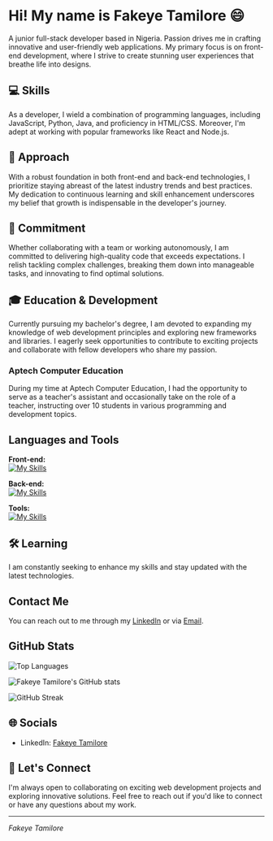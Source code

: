 # Hi! My name is Fakeye Tamilore 😄

A junior full-stack developer based in Nigeria. Passion drives me in crafting innovative and user-friendly web applications. My primary focus is on front-end development, where I strive to create stunning user experiences that breathe life into designs.

## 💻 Skills

As a developer, I wield a combination of programming languages, including JavaScript, Python, Java, and proficiency in HTML/CSS. Moreover, I'm adept at working with popular frameworks like React and Node.js.

## 🌟 Approach

With a robust foundation in both front-end and back-end technologies, I prioritize staying abreast of the latest industry trends and best practices. My dedication to continuous learning and skill enhancement underscores my belief that growth is indispensable in the developer's journey.

## 🚀 Commitment

Whether collaborating with a team or working autonomously, I am committed to delivering high-quality code that exceeds expectations. I relish tackling complex challenges, breaking them down into manageable tasks, and innovating to find optimal solutions.

## 🎓 Education & Development

Currently pursuing my bachelor's degree, I am devoted to expanding my knowledge of web development principles and exploring new frameworks and libraries. I eagerly seek opportunities to contribute to exciting projects and collaborate with fellow developers who share my passion.

### Aptech Computer Education

During my time at Aptech Computer Education, I had the opportunity to serve as a teacher's assistant and occasionally take on the role of a teacher, instructing over 10 students in various programming and development topics.

## Languages and Tools

**Front-end:**  
[![My Skills](https://skillicons.dev/icons?i=html,css,sass,bootstrap,tailwind,js,jquery,ts,react,redux)](https://skillicons.dev)

**Back-end:**  
[![My Skills](https://skillicons.dev/icons?i=nodejs,express,mysql,postgres,mongodb)](https://skillicons.dev)

**Tools:**  
[![My Skills](https://skillicons.dev/icons?i=git,github,vscode,webstorm,postman)](https://skillicons.dev)

## 🛠️ Learning

I am constantly seeking to enhance my skills and stay updated with the latest technologies.

## Contact Me

You can reach out to me through my [LinkedIn](https://linkedin.com/in/yourprofile) or via <a href="mailto:fakeyetami@gmail.com">Email</a>.

## GitHub Stats
![Top Languages](https://github-readme-stats.vercel.app/api/top-langs/?username=fakeyetami&layout=compact&theme=radical)

![Fakeye Tamilore's GitHub stats](https://github-readme-stats.vercel.app/api?username=fakeyetami&show_icons=true&theme=radical)

![GitHub Streak](https://github-readme-streak-stats.herokuapp.com/?user=fakeyetami&theme=radical)

## 🌐 Socials

- LinkedIn: [Fakeye Tamilore](https://linkedin.com/in/yourprofile)

## 💬 Let's Connect

I'm always open to collaborating on exciting web development projects and exploring innovative solutions. Feel free to reach out if you'd like to connect or have any questions about my work.

---

*Fakeye Tamilore*

